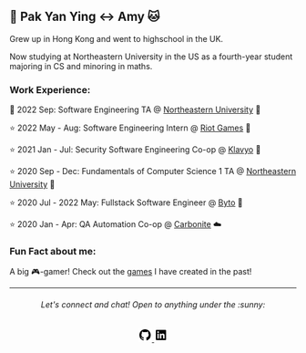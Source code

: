 ## :tea: Pak Yan Ying :left_right_arrow: Amy :cat:
Grew up in Hong Kong and went to highschool in the UK. 

Now studying at Northeastern University in the US as a fourth-year student majoring in CS and minoring in maths.

### Work Experience:

:dizzy: 2022 Sep: Software Engineering TA @ [Northeastern University](https://www.northeastern.edu/) 🏫

:star: 2022 May - Aug: Software Engineering Intern @ [Riot Games](https://www.riotgames.com/en) :punch:

:star: 2021 Jan - Jul: Security Software Engineering Co-op @ [Klavyo](https://www.klaviyo.com/) :email:

:star: 2020 Sep - Dec: Fundamentals of Computer Science 1 TA @ [Northeastern University](https://www.northeastern.edu/) 🏫

:star: 2020 Jul - 2022 May: Fullstack Software Engineer @ [Byto](https://www.byto.tech/) :bread:

:star: 2020 Jan - Apr: QA Automation Co-op @ [Carbonite](https://www.carbonite.com/) :cloud:



### Fun Fact about me:

A big :video_game:-gamer! Check out the [games](https://amywhying.itch.io/) I have created in the past!



---
<h6 align="center">
  Let's connect and chat! Open to anything under the :sunny:
</h6>

<p align="center">
  <a href="https://github.com/amywhying">
  <img src="github-fill.png">
  </a>
  <a href="https://www.linkedin.com/in/pak-yan-ying-amy/">
  <img src="linkedin-box-fill.png">
</p>


<!--
**amywhying/amywhying** is a ✨ _special_ ✨ repository because its `README.md` (this file) appears on your GitHub profile.

### :speech_balloon: Contact Info
![Github stats](https://github-readme-stats.vercel.app/api?username=amywhying)

### :file_folder: Current Project 

I'm currently 


![](github-fill.png)
![](linkedin-box-fill.png)


  </a>
  <a href="https://www.qries.com/">
  <img src="discord-fill.png">
  </a>
  
<details>
  
- 🔭 I’m currently working on ...
- 🌱 I’m currently learning ...
- 👯 I’m looking to collaborate on ...
- 🤔 I’m looking for help with ...
- 💬 Ask me about ...
- 📫 How to reach me: ...
- 😄 Pronouns: ...
- ⚡ Fun fact: ...
-->
